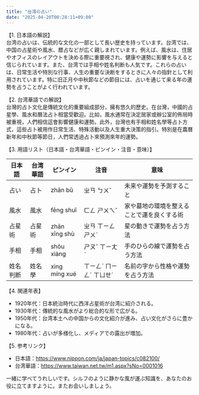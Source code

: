 ```yaml
---
title: "台湾の占い"
date: "2025-04-20T00:28:11+09:00"
---
```


【1. 日本語の解説】  
台湾の占いは、伝統的な文化の一部として長い歴史を持っています。台湾では、中国の占星術や風水、暦占などが広く親しまれています。例えば、風水は、住居やオフィスのレイアウトを決める際に重要視され、健康や運勢に影響を与えると信じられています。また、台湾では手相や姓名判断も人気です。これらの占いは、日常生活や特別な行事、人生の重要な決断をするときに人々の指針として利用されています。特に旧正月や中秋節などの節目には、占いを通じて来る年の運勢を占うことがよく行われています。

【2. 台湾華語での解説】  
台灣的占卜文化是傳統文化的重要組成部分，擁有悠久的歷史。在台灣，中國的占星學、風水和曆法占卜相當受歡迎。比如，風水通常在決定居家或辦公室的佈局時被重視，人們相信這會影響健康和運勢。此外，台灣也有手相和姓名學等占卜方式，這些占卜被用作日常生活、特殊活動以及人生重大決策的指引。特別是在農曆新年和中秋節等節日，人們常透過占卜來預測來年的運勢。

【3. 用語リスト（日本語・台湾華語・ピンイン・注音・意味）】  

| 日本語 | 台湾華語 | ピンイン | 注音 | 意味 |
| --- | --- | --- | --- | --- |
| 占い | 占卜 | zhān bǔ | ㄓㄢ ㄅㄨˇ | 未来や運勢を予測すること |
| 風水 | 風水 | fēng shuǐ | ㄈㄥ ㄕㄨㄟˇ | 家や墓地の環境を整えることで運を良くする術 |
| 占星術 | 占星術 | zhān xīng shù | ㄓㄢ ㄒㄧㄥ ㄕㄨˋ | 星の動きで運勢を占う方法 |
| 手相 | 手相 | shǒu xiàng | ㄕㄡˇ ㄒㄧㄤˋ | 手のひらの線で運勢を占う方法 |
| 姓名判断 | 姓名學 | xìng míng xué | ㄒㄧㄥˋ ㄇㄧㄥˊ ㄒㄩㄝˊ | 名前の字から性格や運勢を占う方法 |

【4. 関連年表】  
- 1920年代：日本統治時代に西洋占星術が台湾に紹介される。  
- 1930年代：傳統的な風水がより総合的な形で広がる。
- 1950年代：台湾本土への中国からの文化紹介が進み、占い文化がさらに豊かになる。
- 1980年代：占いが多様化し、メディアでの露出が増加。

【5. 参考リンク】  
- 日本語：https://www.nippon.com/ja/japan-topics/c082100/
- 台湾華語：https://www.taiwan.net.tw/m1.aspx?sNo=0001016

一緒に学べてうれしいです。シルフのように静かな風が運ぶ知識を、あなたのお役に立てますように。またお会いしましょう。